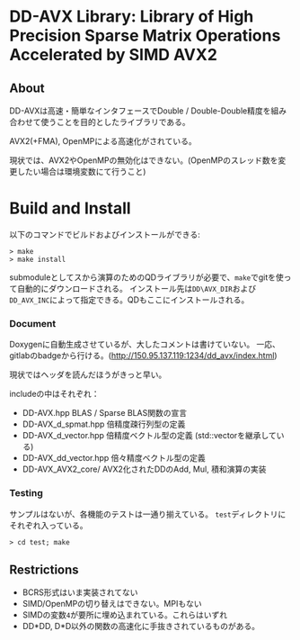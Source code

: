 # DD-AVX Library: Library of High Precision Sparse Matrix Operations Accelerated by SIMD AVX2

## About
DD-AVXは高速・簡単なインタフェースでDouble / Double-Double精度を組み合わせて使うことを目的としたライブラリである。

AVX2(+FMA), OpenMPによる高速化がされている。

現状では、AVX2やOpenMPの無効化はできない。(OpenMPのスレッド数を変更したい場合は環境変数にて行うこと)

# Build and Install

以下のコマンドでビルドおよびインストールができる:

```
> make
> make install
```

submoduleとしてスから演算のためのQDライブラリが必要で、`make`でgitを使って自動的にダウンロードされる。
インストール先は`DD\AVX_DIR`および`DD_AVX_INC`によって指定できる。QDもここにインストールされる。

### Document

Doxygenに自動生成させているが、大したコメントは書けていない。
一応、gitlabのbadgeから行ける。(http://150.95.137.119:1234/dd_avx/index.html)

現状ではヘッダを読んだほうがきっと早い。

includeの中はそれぞれ：
* DD-AVX.hpp
BLAS / Sparse BLAS関数の宣言
* DD-AVX\_d\_spmat.hpp
倍精度疎行列型の定義
* DD-AVX\_d\_vector.hpp
倍精度ベクトル型の定義 (std::vector<double>を継承している)
* DD-AVX\_dd\_vector.hpp
倍々精度ベクトル型の定義
* DD-AVX\_AVX2\_core/
AVX2化されたDDのAdd, Mul, 積和演算の実装

### Testing
サンプルはないが、各機能のテストは一通り揃えている。
`test`ディレクトリにそれぞれ入っている。

```
> cd test; make
```

## Restrictions
* BCRS形式はいま実装されてない
* SIMD/OpenMPの切り替えはできない。MPIもない
* SIMDの変数`4`が要所に埋め込まれている。これらはいずれ
* DD\*DD, D\*D以外の関数の高速化に手抜きされているものがある。
